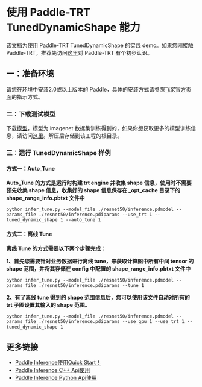 # 使用 Paddle-TRT TunedDynamicShape 能力

该文档为使用 Paddle-TRT TunedDynamicShape 的实践 demo。如果您刚接触 Paddle-TRT，推荐先访问[这里](https://paddle-inference.readthedocs.io/en/latest/optimize/paddle_trt.html)对 Paddle-TRT 有个初步认识。

## 一：准备环境

请您在环境中安装2.0或以上版本的 Paddle，具体的安装方式请参照[飞桨官方页面](https://www.paddlepaddle.org.cn/)的指示方式。

### 二：下载测试模型

下载[模型](https://paddle-inference-dist.bj.bcebos.com/Paddle-Inference-Demo/resnet50.tgz)，模型为 imagenet 数据集训练得到的，如果你想获取更多的模型训练信息，请访问[这里](https://github.com/PaddlePaddle/models/tree/develop/PaddleCV/image_classification)。解压后存储到该工程的根目录。

### 三：运行 TunedDynamicShape 样例

#### 方式一：Auto_Tune

**Auto_Tune 的方式是运行时构建 trt engine 并收集 shape 信息，使用时不需要预先收集 shape 信息，收集好的 shape 信息保存在 _opt_cache 目录下的 shape_range_info.pbtxt 文件中**

```
python infer_tune.py --model_file ./resnet50/inference.pdmodel --params_file ./resnet50/inference.pdiparams --use_trt 1 --tuned_dynamic_shape 1 --auto_tune 1
```

#### 方式二：离线 Tune

**离线 Tune 的方式需要以下两个步骤完成：**

**1、首先您需要针对业务数据进行离线 tune，来获取计算图中所有中间 tensor 的 shape 范围，并将其存储在 config 中配置的 shape_range_info.pbtxt 文件中**

```
python infer_tune.py --model_file ./resnet50/inference.pdmodel --params_file ./resnet50/inference.pdiparams --tune 1
```

**2、有了离线 tune 得到的 shape 范围信息后，您可以使用该文件自动对所有的 trt 子图设置其输入的 shape 范围。**

```
python infer_tune.py --model_file ./resnet50/inference.pdmodel --params_file ./resnet50/inference.pdiparams --use_gpu 1 --use_trt 1 --tuned_dynamic_shape 1
```

## 更多链接
- [Paddle Inference使用Quick Start！](https://paddle-inference.readthedocs.io/en/latest/introduction/quick_start.html)
- [Paddle Inference C++ Api使用](https://paddle-inference.readthedocs.io/en/latest/user_guides/cxx_api.html)
- [Paddle Inference Python Api使用](https://paddle-inference.readthedocs.io/en/latest/user_guides/inference_python_api.html)
